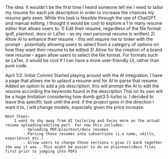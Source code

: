 The idea:
    It wouldn't be the first time I heard someone tell me I need to tailor my resume for each job description in order to increase the chances my resume gets seen.
    While this task is feasible through the use of ChatGPT and manual editing, I thought it would be cool to explore a 1 in many resume editor that allows users to:
        1) Edit their resume, regardless of the file format (pdf, plaintext, docx or LaTex - as my own personal resume is written)
        2) Allow AI to enhance their resume - this will require me to tinker with the prompt - potentially allowing users to select from a category of options on how they want their resume to be edited
        3) Allow for the creation of a brand new resume - again allow users to select the file format. For formats such as LaTex, it would be cool if I can have a more user-friendly UI, rather than pure code.


April 1/2: Initial Commit 
    Started playing around with the AI integration. I have a page that allows me to uplaod a resume and for AI to parse that resume. 
    Added an option to add a job description, this will prompt the AI to edit the resume according the keywords found in the description
        This on its own will be a huge limitation considering how dumb gpt3.5-turbo is. I decided to leave this specific task until the end.
        if the project goes in the direction I want it to, I will change models, especially given the price increase.

    Next Steps:
        I want to shy away from AI tailoring and focus more on the actual resume uploading/editing part. For now this includes:
            - Uploading PDF/plaintext/docx resumes
            - Parsing those resumes into subsections (i.e name, skills, experiences etc.)
            - Allow users to change those sections + glue it back together the way it was.. This might be easier to do on plaintext/docx files first prior to jumping into PDFS
        
